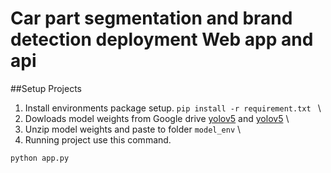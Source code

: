 # Car part segmentation and brand detection deployment Web app and api
##Setup Projects
1. Install environments package setup. 
`pip install -r requirement.txt ` \
2. Dowloads model weights from Google drive [yolov5](https://drive.google.com/file/d/1-8tgADvOHK72j0D74YiuXU1qGhoBX3tF/view) and [yolov5](https://drive.google.com/file/d/1-8tgADvOHK72j0D74YiuXU1qGhoBX3tF/view) \
3. Unzip model weights and paste to folder `model_env` \
4. Running project use this command.
```
python app.py
```

